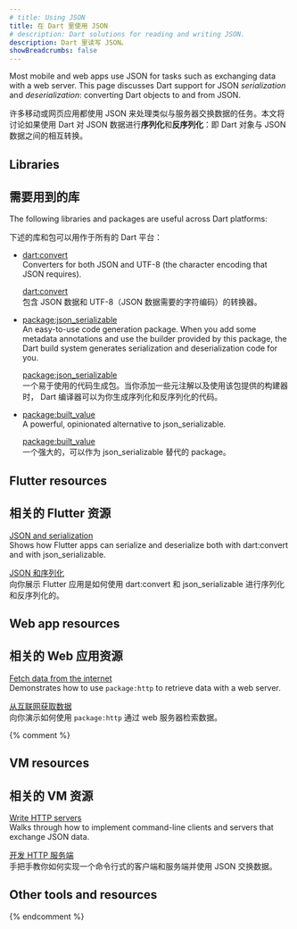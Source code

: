 ```yaml
---
# title: Using JSON
title: 在 Dart 里使用 JSON
# description: Dart solutions for reading and writing JSON.
description: Dart 里读写 JSON。
showBreadcrumbs: false
---
```


Most mobile and web apps use JSON for tasks such as
exchanging data with a web server.
This page discusses Dart support for JSON _serialization_ and _deserialization_:
converting Dart objects to and from JSON.

许多移动或网页应用都使用 JSON 来处理类似与服务器交换数据的任务。本文将讨论如果使用 Dart 对 JSON 数据进行**序列化**和**反序列化**：即 Dart 对象与 JSON 数据之间的相互转换。

## Libraries

## 需要用到的库

The following libraries and packages are useful across Dart platforms:

下述的库和包可以用作于所有的 Dart 平台：

* [dart:convert](/libraries/dart-convert)<br>
  Converters for both JSON and UTF-8
  (the character encoding that JSON requires).

  [dart:convert](/libraries/dart-convert)<br>
  包含 JSON 数据和 UTF-8（JSON 数据需要的字符编码）的转换器。

* [package:json_serializable]({{site.pub-pkg}}/json_serializable)<br>
  An easy-to-use code generation package.
  When you add some metadata annotations
  and use the builder provided by this package,
  the Dart build system generates serialization and deserialization code for you.

  [package:json_serializable]({{site.pub-pkg}}/json_serializable)<br>
  一个易于使用的代码生成包。当你添加一些元注解以及使用该包提供的构建器时，
  Dart 编译器可以为你生成序列化和反序列化的代码。

* [package:built_value]({{site.pub-pkg}}/built_value)<br>
  A powerful, opinionated alternative to json_serializable.

  [package:built_value]({{site.pub-pkg}}/built_value)<br>
  一个强大的，可以作为 json_serializable 替代的 package。

## Flutter resources

## 相关的 Flutter 资源

[JSON and serialization]({{site.flutter-docs}}/development/data-and-backend/json)
<br> Shows how Flutter apps can serialize and deserialize both
  with dart:convert and with json_serializable.

[JSON 和序列化]({{site.flutter-docs}}/development/data-and-backend/json)
<br> 向你展示 Flutter 应用是如何使用 dart:convert 和
  json_serializable 进行序列化和反序列化的。

## Web app resources

## 相关的 Web 应用资源

[Fetch data from the internet](/tutorials/server/fetch-data)
<br> Demonstrates how to use `package:http` to retrieve data with a web server.

[从互联网获取数据](/tutorials/server/fetch-data)
<br> 向你演示如何使用 `package:http` 通过 web 服务器检索数据。

{% comment %}
## VM resources

## 相关的 VM 资源

[Write HTTP servers](/tutorials/server/httpserver)
<br> Walks through how to implement command-line clients and servers
  that exchange JSON data.

[开发 HTTP 服务端](/tutorials/server/httpserver)
<br> 手把手教你如何实现一个命令行式的客户端和服务端并使用 JSON 交换数据。

## Other tools and resources
{% endcomment %}
